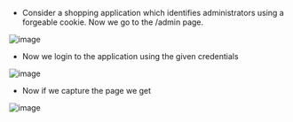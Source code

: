 - Consider a shopping application which identifies administrators using a forgeable cookie.  Now we go to the /admin page.

![image](https://github.com/Akhilkj123/Portswigger/assets/65653010/f5b0fca0-fdea-4e4a-a0c3-96c810eca3d3)

- Now we login to the application using the given credentials

![image](https://github.com/Akhilkj123/Portswigger/assets/65653010/5c568e90-cacb-4757-94af-1f428cbcd561)

- Now if we capture the page we get

![image](https://github.com/Akhilkj123/Portswigger/assets/65653010/d75c255a-80fc-4de6-9bfa-d162753bf375)


